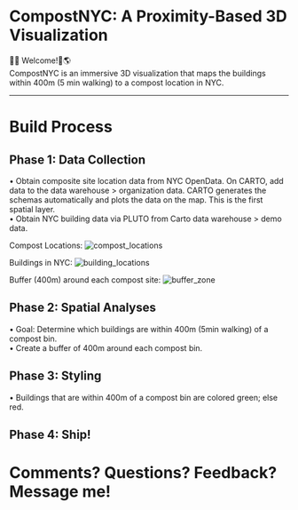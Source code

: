 # CompostNYC: A Proximity-Based 3D Visualization

🗽🌱 Welcome!📍🌎 </br>
CompostNYC is an immersive 3D visualization that maps the buildings within 400m (5 min walking) to a compost location in NYC. <br>

---

# Build Process

## Phase 1: Data Collection</br>
• Obtain composite site location data from NYC OpenData. On CARTO, add data to the data warehouse > organization data. CARTO generates the schemas automatically and plots the data on the map. This is the first spatial layer.</br>
• Obtain NYC building data via PLUTO from Carto data warehouse > demo data.</br>

Compost Locations:
![compost_locations](https://github.com/swersk/compostNYC/assets/111617376/b6889b29-c2e5-46ce-9742-dc6d175005f5)

Buildings in NYC:
![building_locations](https://github.com/swersk/compostNYC/assets/111617376/2b52d846-9d65-4a4e-9056-128f731c58e4)

Buffer (400m) around each compost site:
![buffer_zone](https://github.com/swersk/compostNYC/assets/111617376/7b60c35f-eff1-48b3-8038-800a87f5883d)


## Phase 2: Spatial Analyses</br>

• Goal: Determine which buildings are within 400m (5min walking) of a compost bin.</br>
• Create a buffer of 400m around each compost bin.  

## Phase 3: Styling</br>

• Buildings that are within 400m of a compost bin are colored green; else red.</br>

## Phase 4: Ship!
 
# Comments? Questions? Feedback? Message me! 

 

   
